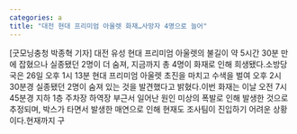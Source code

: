 ```yaml
---
categories: a
title: "대전 현대 프리미엄 아울렛 화재…사망자 4명으로 늘어"
---
```

[굿모닝충청 박종혁 기자] 대전 유성 현대 프리미엄 아울렛의 불길이 약 5시간 30분 만에 잡혔으나 실종됐던 2명이 더 숨져, 지금까지 총 4명이 화재로 인해 희생됐다.소방당국은 26일 오후 1시 13분 현대 프리미엄 아울렛 초진을 마치고 수색을 벌여 오후 2시 30분경 실종됐던 2명이 숨져 있는 것을 발견했다고 밝혔다.이번 화재는 이날 오전 7시 45분경 지하 1층 주차장 하역장 부근서 일어난 원인 미상의 폭발로 인해 발생한 것으로 추정되며, 박스가 타면서 발생한 매연으로 인해 현재도 조사팀이 진입하기 어려운 상황이다.현재까지 구